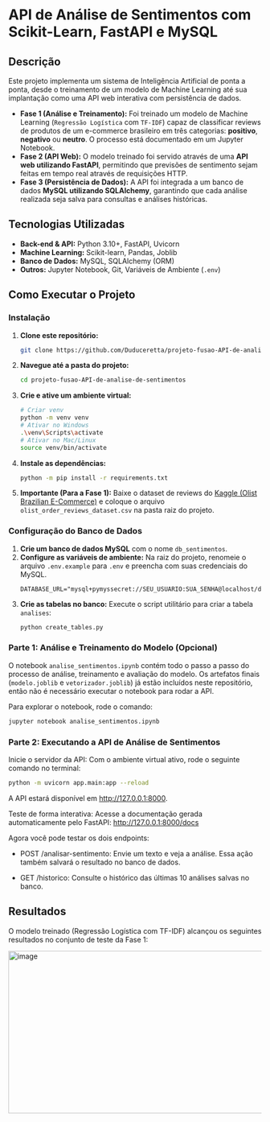 # API de Análise de Sentimentos com Scikit-Learn, FastAPI e MySQL

## Descrição

Este projeto implementa um sistema de Inteligência Artificial de ponta a ponta, desde o treinamento de um modelo de Machine Learning até sua implantação como uma API web interativa com persistência de dados.

- **Fase 1 (Análise e Treinamento):** Foi treinado um modelo de Machine Learning (`Regressão Logística` com `TF-IDF`) capaz de classificar reviews de produtos de um e-commerce brasileiro em três categorias: **positivo**, **negativo** ou **neutro**. O processo está documentado em um Jupyter Notebook.
- **Fase 2 (API Web):** O modelo treinado foi servido através de uma **API web utilizando FastAPI**, permitindo que previsões de sentimento sejam feitas em tempo real através de requisições HTTP.
- **Fase 3 (Persistência de Dados):** A API foi integrada a um banco de dados **MySQL utilizando SQLAlchemy**, garantindo que cada análise realizada seja salva para consultas e análises históricas.

## Tecnologias Utilizadas

- **Back-end & API:** Python 3.10+, FastAPI, Uvicorn
- **Machine Learning:** Scikit-learn, Pandas, Joblib
- **Banco de Dados:** MySQL, SQLAlchemy (ORM)
- **Outros:** Jupyter Notebook, Git, Variáveis de Ambiente (`.env`)

## Como Executar o Projeto

### Instalação

1.  **Clone este repositório:**
    ```bash
    git clone https://github.com/Duduceretta/projeto-fusao-API-de-analise-de-sentimentos.git
    ```
2.  **Navegue até a pasta do projeto:**
    ```bash
    cd projeto-fusao-API-de-analise-de-sentimentos
    ```
3.  **Crie e ative um ambiente virtual:**
    ```bash
    # Criar venv
    python -m venv venv
    # Ativar no Windows
    .\venv\Scripts\activate
    # Ativar no Mac/Linux
    source venv/bin/activate
    ```
4.  **Instale as dependências:**
    ```bash
    python -m pip install -r requirements.txt
    ```
5.  **Importante (Para a Fase 1):** Baixe o dataset de reviews do [Kaggle (Olist Brazilian E-Commerce)](https://www.kaggle.com/datasets/olistbr/brazilian-ecommerce) e coloque o arquivo `olist_order_reviews_dataset.csv` na pasta raiz do projeto.

### Configuração do Banco de Dados

1.  **Crie um banco de dados MySQL** com o nome `db_sentimentos`.
2.  **Configure as variáveis de ambiente:** Na raiz do projeto, renomeie o arquivo `.env.example` para `.env` e preencha com suas credenciais do MySQL.
    ```env
    DATABASE_URL="mysql+pymyssecret://SEU_USUARIO:SUA_SENHA@localhost/db_sentimentos"
    ```
3.  **Crie as tabelas no banco:** Execute o script utilitário para criar a tabela `analises`:
    ```bash
    python create_tables.py
    ```

### Parte 1: Análise e Treinamento do Modelo (Opcional)

O notebook `analise_sentimentos.ipynb` contém todo o passo a passo do processo de análise, treinamento e avaliação do modelo. Os artefatos finais (`modelo.joblib` e `vetorizador.joblib`) já estão incluídos neste repositório, então não é necessário executar o notebook para rodar a API.

Para explorar o notebook, rode o comando:

```bash
jupyter notebook analise_sentimentos.ipynb
```

### Parte 2: Executando a API de Análise de Sentimentos

Inicie o servidor da API: Com o ambiente virtual ativo, rode o seguinte comando no terminal:

```bash
python -m uvicorn app.main:app --reload
```

A API estará disponível em http://127.0.0.1:8000.

Teste de forma interativa: Acesse a documentação gerada automaticamente pelo FastAPI:
http://127.0.0.1:8000/docs

Agora você pode testar os dois endpoints:

- POST /analisar-sentimento: Envie um texto e veja a análise. Essa ação também salvará o resultado no banco de dados.

- GET /historico: Consulte o histórico das últimas 10 análises salvas no banco.

## Resultados

O modelo treinado (Regressão Logística com TF-IDF) alcançou os seguintes resultados no conjunto de teste da Fase 1:

<img width="804" height="323" alt="image" src="https://github.com/user-attachments/assets/85a9c807-96de-4873-9f6c-17e9000ddc10" />
